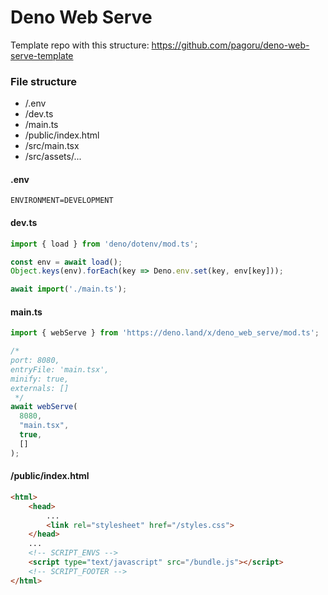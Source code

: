 # Deno Web Serve

Template repo with this structure: https://github.com/pagoru/deno-web-serve-template

### File structure
- /.env
- /dev.ts 
- /main.ts
- /public/index.html
- /src/main.tsx
- /src/assets/...

#### .env

```env
ENVIRONMENT=DEVELOPMENT
```

#### dev.ts

```ts
import { load } from 'deno/dotenv/mod.ts';

const env = await load();
Object.keys(env).forEach(key => Deno.env.set(key, env[key]));

await import('./main.ts');
```

#### main.ts

```ts
import { webServe } from 'https://deno.land/x/deno_web_serve/mod.ts';

/*
port: 8080,
entryFile: 'main.tsx',
minify: true,
externals: []
 */
await webServe(
  8080, 
  "main.tsx", 
  true, 
  []
);
```

#### /public/index.html

```html
<html>
    <head>
        ...
        <link rel="stylesheet" href="/styles.css">
    </head>
    ...
    <!-- SCRIPT_ENVS -->
    <script type="text/javascript" src="/bundle.js"></script>
    <!-- SCRIPT_FOOTER -->
</html>
```


